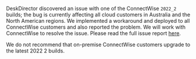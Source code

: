 DeskDirector discovered an issue with one of the ConnectWise `2022_2` builds; the bug is currently affecting all cloud customers in Australia and the North American regions. We implemented a workaround and deployed to all ConnectWise customers and also reported the problem. We will work with ConnectWise to resolve the issue. Please read the full issue report [here](https://help.deskdirector.com/article/h31872k058).

We do not recommend that on-premise ConnectWise customers upgrade to the latest 2022 2 builds. 
